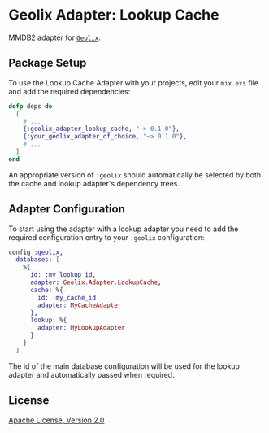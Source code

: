 # Geolix Adapter: Lookup Cache

MMDB2 adapter for [`Geolix`](https://github.com/elixir-geolix/geolix).

## Package Setup

To use the Lookup Cache Adapter with your projects, edit your `mix.exs` file and add the required dependencies:

```elixir
defp deps do
  [
    # ...
    {:geolix_adapter_lookup_cache, "~> 0.1.0"},
    {:your_geolix_adapter_of_choice, "~> 0.1.0"},
    # ...
  ]
end
```

An appropriate version of `:geolix` should automatically be selected by both the cache and lookup adapter's dependency trees.

## Adapter Configuration

To start using the adapter with a lookup adapter you need to add the required configuration entry to your `:geolix` configuration:

```elixir
config :geolix,
  databases: [
    %{
      id: :my_lookup_id,
      adapter: Geolix.Adapter.LookupCache,
      cache: %{
        id: :my_cache_id
        adapter: MyCacheAdapter
      },
      lookup: %{
        adapter: MyLookupAdapter
      }
    }
  ]
```

The id of the main database configuration will be used for the lookup adapter and automatically passed when required.

## License

[Apache License, Version 2.0](http://www.apache.org/licenses/LICENSE-2.0)
